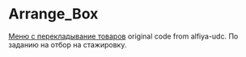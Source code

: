 # Arrange_Box
[Меню с перекладывание товаров](https://coolcoolone.github.io/Arrange_Box)
original code from alfiya-udc. По заданию на отбор на стажировку.
